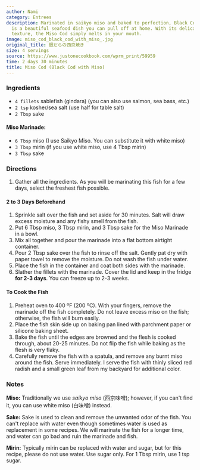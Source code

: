 ```yaml
---
author: Nami
category: Entrees
description: Marinated in saikyo miso and baked to perfection, Black Cod with Miso
  is a beautiful seafood dish you can pull off at home. With its delicate and buttery
  texture, the Miso Cod simply melts in your mouth.
image: miso_cod_black_cod_with_miso_.jpg
original_title: 銀だらの西京焼き
size: 4 servings
source: https://www.justonecookbook.com/wprm_print/59959
time: 2 days 30 minutes
title: Miso Cod (Black Cod with Miso)
---
```

### Ingredients

* `4 fillets` sablefish (gindara) (you can also use salmon, sea bass, etc.)
* `2 tsp` kosher/sea salt (use half for table salt)
* `2 Tbsp` sake

#### Miso Marinade:

* `6 Tbsp` miso (I use Saikyo Miso. You can substitute it with white miso)
* `3 Tbsp` mirin (if you use white miso, use 4 Tbsp mirin)
* `3 Tbsp` sake

### Directions

1. Gather all the ingredients. As you will be marinating this fish for a few days, select the freshest fish possible.

#### 2 to 3 Days Beforehand

1. Sprinkle salt over the fish and set aside for 30 minutes. Salt will draw excess moisture and any fishy smell from the fish.  
2. Put 6 Tbsp miso, 3 Tbsp mirin, and 3 Tbsp sake for the Miso Marinade in a bowl.
3. Mix all together and pour the marinade into a flat bottom airtight container.
4. Pour 2 Tbsp sake over the fish to rinse off the salt. Gently pat dry with paper towel to remove the moisture. Do not wash the fish under water.
5. Place the fish in the container and coat both sides with the marinade.
6. Slather the fillets with the marinade. Cover the lid and keep in the fridge **for 2-3 days**.  You can freeze up to 2-3 weeks.

#### To Cook the Fish

1. Preheat oven to 400 ºF (200 ºC). With your fingers, remove the marinade off the fish completely. Do not leave excess miso on the fish; otherwise, the fish will burn easily.  
2. Place the fish skin side up on baking pan lined with parchment paper or silicone baking sheet.
3. Bake the fish until the edges are browned and the flesh is cooked through, about 20-25 minutes. Do not flip the fish while baking as the flesh is very flaky.
4. Carefully remove the fish with a spatula, and remove any burnt miso around the fish. Serve immediately. I serve the fish with thinly sliced red radish and a small green leaf from my backyard for additional color.

### Notes

**Miso:** Traditionally we use _saikyo miso_ (西京味噌); however, if you can't find it, you can use white miso (白味噌) instead.

**Sake:** Sake is used to clean and remove the unwanted odor of the fish. You can't replace with water even though sometimes water is used as replacement in some recipes. We will marinate the fish for a longer time, and water can go bad and ruin the marinade and fish.

**Mirin:** Typically mirin can be replaced with water and sugar, but for this recipe, please do not use water. Use sugar only. For 1 Tbsp mirin, use 1 tsp sugar.